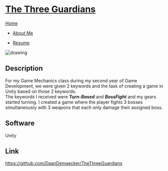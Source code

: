 <link href="../../Content/StyleSheet.css" rel="stylesheet"/> 

# <a href="https://github.com/DaanDemaecker/TheThreeGuardians" target="_blank">The Three Guardians</a>

<div class="nav-bar">
  <md-block>

<a href="../../">Home</a>
- <a href="../../AboutMe/">About Me</a>
- <a href="../../Resume/">Resume</a>

  </md-block>
</div>


<img src="../../Content/TheThreeGuardians.gif" alt="drawing"/>

## Description
For my Game Mechanics class during my second year of Game Development, we were given 2 keywords and the task of creating a game in Unity based on those 2 keywords.  
The keywords I received were ***Turn-Based*** and ***BossFight*** and my gears started turning.
I created a game where the player fights 3 bosses simultaneously with 3 weapons that each only damage their assigned boss.  

## Software
Unity

## Link
<a href="https://github.com/DaanDemaecker/TheThreeGuardians" target="_blank">https://github.com/DaanDemaecker/TheThreeGuardians</a>
